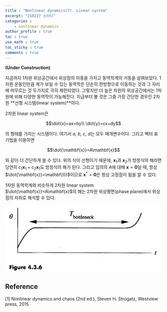 ```yaml
---
title : "Nonlinear dynamics(7). Linear system"
excerpt: "210227 스터디"
categories :
    - nonlinear dynamics
author_profile : true
toc : true
use_math : true
toc_sticky : true
comments : true
---
```



**(Under Construction)**

지금까지 $1$차원 위상공간에서 위상점의 이동을 가지고 동역학계의 거동을 살펴보았다. $1$차원 운동인만큼 계가 보일 수 있는 동역학은 단순히 한방향으로 이동하는 것과 그 자리에 머무르는 것 두가지로 극히 제한되었다. 그렇지만 더 높은 차원의 위상공간에서는 $1$차원에 비해 다양한 동역학이 가능해진다. 지금부터 볼 것은 그중 가장 간단한 경우인 $2$차원 **선형 시스템(linear system)**이다.

2차원 linear system은

$$\dot{x}=ax+by\\ \dot{y}=cx+dy$$

의 형태를 가지는 시스템이다. 여기서 $a$, $b$, $c$, $d$는 모두 매개변수이다. 그리고 벡터 표기법을 이용하면

$$\dot{\mathbf{x}}=A\mathbf{x}$$

와 같이 더 간단하게 쓸 수 있다. 위의 식이 선형이기 때문에, $\mathbf{x}_1$과 $\mathbf{x}_2$가 방정식의 해라면 당연히 $c_1\mathbf{x}_1+c_2\mathbf{x}_1$도 방정식의 해가 된다. 그리고 임의의 $A$에 대해 $\mathbf{x}=\mathbf{0}$일 때, 항상 $\dot{\mathbf{x}}=\mathbf{0}$이므로 $\mathbf{x}^\ast=\mathbf{0}$은 항상 고정점이 됨을 알 수 있다.

$1$차원 동역학계와 비슷하게 $2$차원 linear system $\dot{\mathbf{x}}=A\mathbf{x}$의 해는 $2$차원 위상평면(phase plane)에서 위상점의 자취로 해석할 수 있다.















![ex_screenshot](/assets/images/NLD/fig-4.3.6.jpg)

## Reference

[1] Nonlinear dynamics and chaos (2nd ed.), Steven H. Strogatz, Westview press, 2015